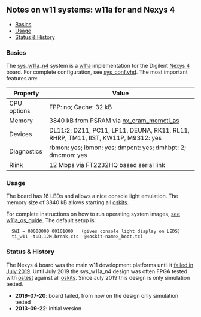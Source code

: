 ## Notes on w11 systems: w11a for and Nexys 4

- [Basics](#user-content-basics)
- [Usage](#user-content-usage)
- [Status & History](#user-content-status)

### <a id="basics">Basics</a>

The [sys_w11a_n4](sys_w11a_n4.vhd) system is a
[w11a](../../../w11a) implementation for the Digilent
[Nexys 4](https://wfjm.github.io/home/w11/inst/boards.html#digi_nexys4)
board.
For complete configuration, see [sys_conf.vhd](sys_conf.vhd).
The most important features are:

| Property | Value |
| -------- | ----- |
| CPU options | FPP: no; Cache: 32 kB |
| Memory   | 3840 kB from PSRAM via [nx_cram_memctl_as](../../../bplib/nxcramlib/nx_cram_memctl_as.vhd) |
| Devices | DL11:2; DZ11, PC11, LP11, DEUNA, RK11, RL11, RHRP, TM11, IIST, KW11P, M9312: yes |
| Diagnostics | rbmon: yes; ibmon: yes; dmpcnt: yes; dmhbpt: 2; dmcmon: yes |
| Rlink | 12 Mbps via FT2232HQ based serial link |

### <a id="usage">Usage</a>
The board has 16 LEDs and allows a nice console light emulation.
The memory size of 3840 kB allows starting all [oskits](../../../../tools/oskit).

For complete instructions on how to run operating system images,
[see w11a_os_guide](../../../../doc/w11a_os_guide.md).
The default setup is:

```
  SWI = 00000000 00101000   (gives console light display on LEDS)
  ti_w11 -tuD,12M,break,cts  @<oskit-name>_boot.tcl
```

### <a id="status">Status & History</a>

The Nexys 4 board was the main w11 development platforms until it
[failed in July 2019](https://wfjm.github.io/blogs/w11/2019-07-27-nexys4-obituary.html). Until July 2019 the sys_w11a_n4 design was often FPGA tested with
[ostest](../../../../tools/bin/ostest) against all
[oskits](../../../../tools/oskit). Since July 2019 this design is
only simulation tested.

- **2019-07-20**: board failed, from now on the design only simulation tested
- **2013-09-22**: initial version


